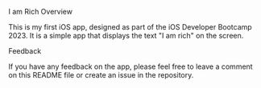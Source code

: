 
I am Rich
Overview

This is my first iOS app, designed as part of the iOS Developer Bootcamp 2023. It is a simple app that displays the text "I am rich" on the screen.


Feedback

If you have any feedback on the app, please feel free to leave a comment on this README file or create an issue in the repository.

